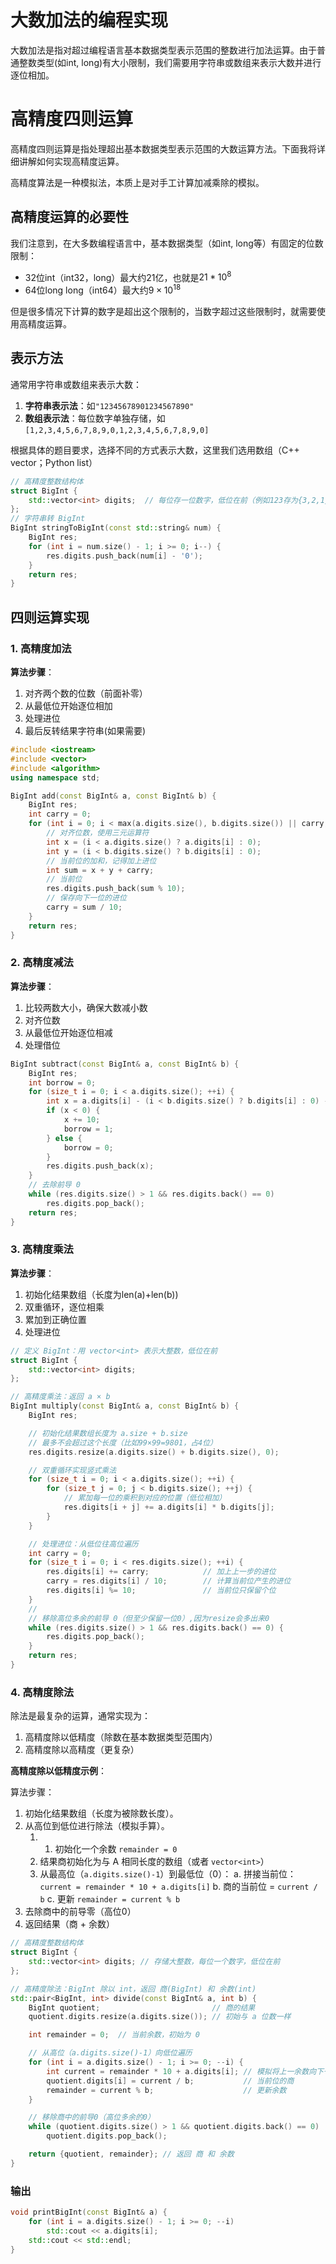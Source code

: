 

# 大数加法的编程实现

大数加法是指对超过编程语言基本数据类型表示范围的整数进行加法运算。由于普通整数类型(如int, long)有大小限制，我们需要用字符串或数组来表示大数并进行逐位相加。

# 高精度四则运算

高精度四则运算是指处理超出基本数据类型表示范围的大数运算方法。下面我将详细讲解如何实现高精度运算。

高精度算法是一种模拟法，本质上是对手工计算加减乘除的模拟。

## 高精度运算的必要性

我们注意到，在大多数编程语言中，基本数据类型（如int, long等）有固定的位数限制：

- 32位int（int32，long）最大约21亿，也就是$21*10^8$
- 64位long long（int64）最大约$9×10^{18}$

但是很多情况下计算的数字是超出这个限制的，当数字超过这些限制时，就需要使用高精度运算。

## 表示方法

通常用字符串或数组来表示大数：

1. ​**​字符串表示法​**​：如`"12345678901234567890"`
2. ​**​数组表示法​**​：每位数字单独存储，如`[1,2,3,4,5,6,7,8,9,0,1,2,3,4,5,6,7,8,9,0]`

根据具体的题目要求，选择不同的方式表示大数，这里我们选用数组（C++ vector；Python list）

```cpp
// 高精度整数结构体
struct BigInt {
    std::vector<int> digits;  // 每位存一位数字，低位在前（例如123存为{3,2,1}）
};
// 字符串转 BigInt
BigInt stringToBigInt(const std::string& num) {
    BigInt res;
    for (int i = num.size() - 1; i >= 0; i--) {
        res.digits.push_back(num[i] - '0');
    }
    return res;
}

```
## 四则运算实现

### 1. 高精度加法

​**​算法步骤​**​：

1. 对齐两个数的位数（前面补零）
2. 从最低位开始逐位相加
3. 处理进位
4. 最后反转结果字符串(如果需要)

```cpp
#include <iostream>
#include <vector>
#include <algorithm>
using namespace std;

BigInt add(const BigInt& a, const BigInt& b) {
    BigInt res;
    int carry = 0;
    for (int i = 0; i < max(a.digits.size(), b.digits.size()) || carry; ++i) {
		// 对齐位数，使用三元运算符
        int x = (i < a.digits.size() ? a.digits[i] : 0);
        int y = (i < b.digits.size() ? b.digits[i] : 0);
        // 当前位的加和，记得加上进位
        int sum = x + y + carry;
        // 当前位
        res.digits.push_back(sum % 10);
        // 保存向下一位的进位
        carry = sum / 10;
    }
    return res;
}

```

### 2. 高精度减法

​**​算法步骤​**​：

1. 比较两数大小，确保大数减小数
2. 对齐位数
3. 从最低位开始逐位相减
4. 处理借位

```cpp
BigInt subtract(const BigInt& a, const BigInt& b) {
    BigInt res;
    int borrow = 0;
    for (size_t i = 0; i < a.digits.size(); ++i) {
        int x = a.digits[i] - (i < b.digits.size() ? b.digits[i] : 0) - borrow;
        if (x < 0) {
            x += 10;
            borrow = 1;
        } else {
            borrow = 0;
        }
        res.digits.push_back(x);
    }
    // 去除前导 0
    while (res.digits.size() > 1 && res.digits.back() == 0)
        res.digits.pop_back();
    return res;
}

```

### 3. 高精度乘法

​**​算法步骤​**​：

1. 初始化结果数组（长度为len(a)+len(b))
2. 双重循环，逐位相乘
3. 累加到正确位置
4. 处理进位

```cpp
// 定义 BigInt：用 vector<int> 表示大整数，低位在前
struct BigInt {
    std::vector<int> digits;
};

// 高精度乘法：返回 a × b
BigInt multiply(const BigInt& a, const BigInt& b) {
    BigInt res;

    // 初始化结果数组长度为 a.size + b.size
    // 最多不会超过这个长度（比如99×99=9801，占4位）
    res.digits.resize(a.digits.size() + b.digits.size(), 0);

    // 双重循环实现竖式乘法
    for (size_t i = 0; i < a.digits.size(); ++i) {
        for (size_t j = 0; j < b.digits.size(); ++j) {
            // 累加每一位的乘积到对应的位置（低位相加）
            res.digits[i + j] += a.digits[i] * b.digits[j];
        }
    }

    // 处理进位：从低位往高位遍历
    int carry = 0;
    for (size_t i = 0; i < res.digits.size(); ++i) {
        res.digits[i] += carry;            // 加上上一步的进位
        carry = res.digits[i] / 10;        // 计算当前位产生的进位
        res.digits[i] %= 10;               // 当前位只保留个位
    }
	// 
    // 移除高位多余的前导 0（但至少保留一位0）,因为resize会多出来0
    while (res.digits.size() > 1 && res.digits.back() == 0) {
        res.digits.pop_back();
    }
    return res;
}

```

### 4. 高精度除法

除法是最复杂的运算，通常实现为：

1. 高精度除以低精度（除数在基本数据类型范围内）
2. 高精度除以高精度（更复杂）

​**​高精度除以低精度示例​**​：

算法步骤：
1. 初始化结果数组（长度为被除数长度）。
2. 从高位到低位进行除法（模拟手算）。
	1. 1. 初始化一个余数 `remainder = 0`
	2. 结果商初始化为与 A 相同长度的数组（或者 `vector<int>`）
	3. 从最高位（`a.digits.size()-1`）到最低位（0）：
	    a. 拼接当前位：`current = remainder * 10 + a.digits[i]`
	    b. 商的当前位 = `current / b`
	    c. 更新 `remainder = current % b`
3. 去除商中的前导零（高位0）
4. 返回结果（商 + 余数）
```cpp
// 高精度整数结构体
struct BigInt {
    std::vector<int> digits; // 存储大整数，每位一个数字，低位在前
};

// 高精度除法：BigInt 除以 int，返回 商(BigInt) 和 余数(int)
std::pair<BigInt, int> divide(const BigInt& a, int b) {
    BigInt quotient;                         // 商的结果
    quotient.digits.resize(a.digits.size()); // 初始与 a 位数一样

    int remainder = 0;  // 当前余数，初始为 0

    // 从高位（a.digits.size()-1）向低位遍历
    for (int i = a.digits.size() - 1; i >= 0; --i) {
        int current = remainder * 10 + a.digits[i]; // 模拟将上一余数向下一位扩展
        quotient.digits[i] = current / b;           // 当前位的商
        remainder = current % b;                    // 更新余数
    }

    // 移除商中的前导0（高位多余的0）
    while (quotient.digits.size() > 1 && quotient.digits.back() == 0)
        quotient.digits.pop_back();

    return {quotient, remainder}; // 返回 商 和 余数
}

```

### 输出
```cpp
void printBigInt(const BigInt& a) {
    for (int i = a.digits.size() - 1; i >= 0; --i)
        std::cout << a.digits[i];
    std::cout << std::endl;
}
```



